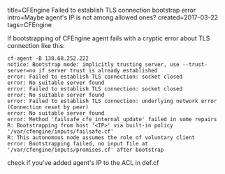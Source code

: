 title=CFEngine Failed to establish TLS connection bootstrap error
intro=Maybe agent's IP is not among allowed ones?
created=2017-03-22
tags=CFEngine

If bootstrapping of CFEngine agent fails with a cryptic error about TLS connection like this:

	cf-agent -B 138.68.252.222
	notice: Bootstrap mode: implicitly trusting server, use --trust-server=no if server trust is already established
	error: Failed to establish TLS connection: socket closed
	error: No suitable server found
	error: Failed to establish TLS connection: socket closed
	error: No suitable server found
	error: Failed to establish TLS connection: underlying network error (Connection reset by peer)
	error: No suitable server found
	error: Method 'failsafe_cfe_internal_update' failed in some repairs
	R: Bootstrapping from host '<IP>' via built-in policy '/var/cfengine/inputs/failsafe.cf'
	R: This autonomous node assumes the role of voluntary client
	error: Bootstrapping failed, no input file at '/var/cfengine/inputs/promises.cf' after bootstrap

check if you've added agent's IP to the ACL in def.cf

